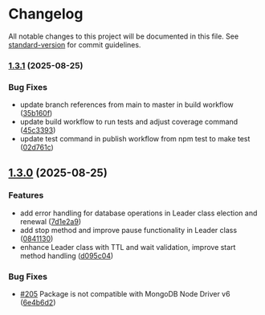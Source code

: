 # Changelog

All notable changes to this project will be documented in this file. See [standard-version](https://github.com/conventional-changelog/standard-version) for commit guidelines.

### [1.3.1](https://github.com/andrewmolyuk/mongo-leader/compare/v1.3.0...v1.3.1) (2025-08-25)


### Bug Fixes

* update branch references from main to master in build workflow ([35b160f](https://github.com/andrewmolyuk/mongo-leader/commit/35b160fd9a9833e818cc739cee19e4b5a52e8eb3))
* update build workflow to run tests and adjust coverage command ([45c3393](https://github.com/andrewmolyuk/mongo-leader/commit/45c3393786df5d4381e7c575f26ac7db60c4e964))
* update test command in publish workflow from npm test to make test ([02d761c](https://github.com/andrewmolyuk/mongo-leader/commit/02d761c2ed667687b3773c9152ff6a7076919f6c))

## [1.3.0](https://github.com/andrewmolyuk/mongo-leader/compare/v1.2.152...v1.3.0) (2025-08-25)


### Features

* add error handling for database operations in Leader class election and renewal ([7d1e2a9](https://github.com/andrewmolyuk/mongo-leader/commit/7d1e2a9d55f3939742d3b7e88cb1b29b46b9133a))
* add stop method and improve pause functionality in Leader class ([0841130](https://github.com/andrewmolyuk/mongo-leader/commit/08411301195f0d74657e46c108c32da838d19a2c))
* enhance Leader class with TTL and wait validation, improve start method handling ([d095c04](https://github.com/andrewmolyuk/mongo-leader/commit/d095c04e1aba6b9878dc12750f6e273aec673372))


### Bug Fixes

* [#205](https://github.com/andrewmolyuk/mongo-leader/issues/205) Package is not compatible with MongoDB Node Driver v6 ([6e4b6d2](https://github.com/andrewmolyuk/mongo-leader/commit/6e4b6d2ea265d5a3d7bf61f80d88b03399d93dcc))

